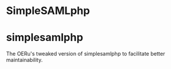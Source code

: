 SimpleSAMLphp
==============
# simplesamlphp
The OERu's tweaked version of simplesamlphp to facilitate better maintainability. 
